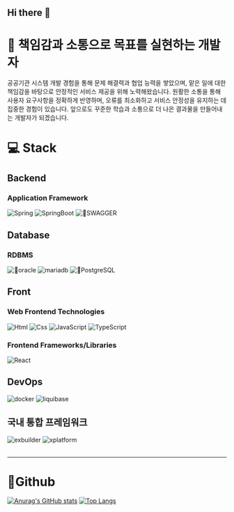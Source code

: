 ## Hi there 👋

<!--
**hijeong995/hijeong995** is a ✨ _special_ ✨ repository because its `README.md` (this file) appears on your GitHub profile.

Here are some ideas to get you started:

- 🔭 I’m currently working on ...
- 🌱 I’m currently learning ...
- 👯 I’m looking to collaborate on ...
- 🤔 I’m looking for help with ...
- 💬 Ask me about ...
- 📫 How to reach me: ...
- 😄 Pronouns: ...
- ⚡ Fun fact: ...
-->

# 🌱 **책임감과 소통으로 목표를 실현하는 개발자**

공공기관 시스템 개발 경험을 통해 문제 해결력과 협업 능력을 쌓았으며, 맡은 일에 대한 책임감을 바탕으로 안정적인 서비스 제공을 위해 노력해왔습니다.
원활한 소통을 통해 사용자 요구사항을 정확하게 반영하며, 오류를 최소화하고 서비스 안정성을 유지하는 데 집중한 경험이 있습니다.
앞으로도 꾸준한 학습과 소통으로 더 나은 결과물을 만들어내는 개발자가 되겠습니다.

# 💻 Stack

## Backend

### Application Framework

<div>
  <img alt="Spring" src ="https://img.shields.io/badge/SPRING-6DB33F?&style=for-the-badge&logo=Spring&logoColor=white"/>
  <img alt="SpringBoot" src ="https://img.shields.io/badge/SPRINGBOOT-6DB33F?&style=for-the-badge&logo=SpringBoot&logoColor=white"/>
  <img alt="SWAGGER" src ="https://img.shields.io/badge/SWAGGER-85EA2D?&style=for-the-badge&logo=SWAGGER&logoColor=black"/>
</div>

## Database

### RDBMS

<div>
  <img alt="oracle" src ="https://img.shields.io/badge/oracle-F80000?&style=for-the-badge&logo=oracle&logoColor=white"/>
  <img alt="mariadb" src ="https://img.shields.io/badge/mariadb-003545?&style=for-the-badge&logo=mariadb&logoColor=white"/>
  <img alt="PostgreSQL" src ="https://img.shields.io/badge/PostgreSQL-4169E1?&style=for-the-badge&logo=PostgreSQL&logoColor=white"/>
</div>

## Front

### Web Frontend Technologies

<div>
  <img alt="Html" src ="https://img.shields.io/badge/HTML5-E34F26.svg?&style=for-the-badge&logo=HTML5&logoColor=white"/>
  <img alt="Css" src ="https://img.shields.io/badge/CSS3-1572B6.svg?&style=for-the-badge&logo=CSS3&logoColor=white"/> 
  <img alt="JavaScript" src ="https://img.shields.io/badge/JavaScriipt-F7DF1E.svg?&style=for-the-badge&logo=JavaScript&logoColor=black"/>
  <img alt="TypeScript" src ="https://img.shields.io/badge/TypeScriipt-3178C6.svg?&style=for-the-badge&logo=TypeScript&logoColor=white"/>
</div>

### Frontend Frameworks/Libraries

<div>
  <img alt="React" src ="https://img.shields.io/badge/REACT-61DAFB?&style=for-the-badge&logo=React&logoColor=black"/> 
</div>

## DevOps
<div>
  <img alt="docker" src ="https://img.shields.io/badge/docker-2496ED?&style=for-the-badge&logo=docker&logoColor=white"/> 
  <img alt="liquibase" src ="https://img.shields.io/badge/liquibase-2962FF?&style=for-the-badge&logo=liquibase&logoColor=white"/>
</div>


## 국내 통합 프레임워크
<div>
  <img alt="exbuilder" src ="https://img.shields.io/badge/exbuilder-3776AB?&style=for-the-badge&logo=framework&logoColor=white"/>
  <img alt="xplatform" src ="https://img.shields.io/badge/xplatform-3776AB?&style=for-the-badge&logo=framework&logoColor=white"/>
</div>
<br>

---


# 🧑Github
[![Anurag's GitHub stats](https://github-readme-stats.vercel.app/api?username=hijeong995&show_icons=true&theme=transparent&rank_icon=github&line_height=28)](https://github.com/hijeong995)
[![Top Langs](https://github-readme-stats.vercel.app/api/top-langs/?username=hijeong995&size_weight=0.3&count_weight=0.3&layout=donut&theme=transparent)](https://github.com/hijeong995)
<!--![Top Langs](https://github-readme-stats.vercel.app/api/top-langs/?username=koboolean&size_weight=0.3&count_weight=0.3&hide=python&layout=donut&theme=transparent)-->
